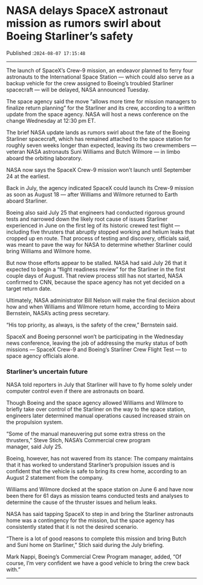 # NASA delays SpaceX astronaut mission as rumors swirl about Boeing Starliner’s safety

Published :`2024-08-07 17:15:48`

---

The launch of SpaceX’s Crew-9 mission, an endeavor planned to ferry four astronauts to the International Space Station — which could also serve as a backup vehicle for the crew assigned to Boeing’s troubled Starliner spacecraft — will be delayed, NASA announced Tuesday.

The space agency said the move “allows more time for mission managers to finalize return planning” for the Starliner and its crew, according to a written update from the space agency. NASA will host a news conference on the change Wednesday at 12:30 pm ET.

The brief NASA update lands as rumors swirl about the fate of the Boeing Starliner spacecraft, which has remained attached to the space station for roughly seven weeks longer than expected, leaving its two crewmembers — veteran NASA astronauts Suni Williams and Butch Wilmore — in limbo aboard the orbiting laboratory.

NASA now says the SpaceX Crew-9 mission won’t launch until September 24 at the earliest.

Back in July, the agency indicated SpaceX could launch its Crew-9 mission as soon as August 18 — after Williams and Wilmore returned to Earth aboard Starliner.

Boeing also said July 25 that engineers had conducted rigorous ground tests and narrowed down the likely root cause of issues Starliner experienced in June on the first leg of its historic crewed test flight — including five thrusters that abruptly stopped working and helium leaks that cropped up en route. That process of testing and discovery, officials said, was meant to pave the way for NASA to determine whether Starliner could bring Williams and Wilmore home.

But now those efforts appear to be stalled. NASA had said July 26 that it expected to begin a “flight readiness review” for the Starliner in the first couple days of August. That review process still has not started, NASA confirmed to CNN, because the space agency has not yet decided on a target return date.

Ultimately, NASA administrator Bill Nelson will make the final decision about how and when Williams and Wilmore return home, according to Meira Bernstein, NASA’s acting press secretary.

“His top priority, as always, is the safety of the crew,” Bernstein said.

SpaceX and Boeing personnel won’t be participating in the Wednesday news conference, leaving the job of addressing the murky status of both missions — SpaceX Crew-9 and Boeing’s Starliner Crew Flight Test — to space agency officials alone.

### Starliner’s uncertain future

NASA told reporters in July that Starliner will have to fly home solely under computer control even if there are astronauts on board.

Though Boeing and the space agency allowed Williams and Wilmore to briefly take over control of the Starliner on the way to the space station, engineers later determined manual operations caused increased strain on the propulsion system.

“Some of the manual maneuvering put some extra stress on the thrusters,” Steve Stich, NASA’s Commercial crew program manager, said July 25.

Boeing, however, has not wavered from its stance: The company maintains that it has worked to understand Starliner’s propulsion issues and is confident that the vehicle is safe to bring its crew home, according to an August 2 statement from the company.

Williams and Wilmore docked at the space station on June 6 and have now been there for 61 days as mission teams conducted tests and analyses to determine the cause of the thruster issues and helium leaks.

NASA has said tapping SpaceX to step in and bring the Starliner astronauts home was a contingency for the mission, but the space agency has consistently stated that it is not the desired scenario.

“There is a lot of good reasons to complete this mission and bring Butch and Suni home on Starliner,” Stich said during the July briefing.

Mark Nappi, Boeing’s Commercial Crew Program manager, added, “Of course, I’m very confident we have a good vehicle to bring the crew back with.”

---

